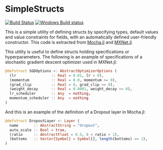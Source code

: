 # SimpleStructs

[![Build Status](https://travis-ci.org/pluskid/SimpleStructs.jl.svg?branch=master)](https://travis-ci.org/pluskid/SimpleStructs.jl)
[![Windows Build status](https://ci.appveyor.com/api/projects/status/u6ew8y036f68i4cs?svg=true)](https://ci.appveyor.com/project/pluskid/simplestructs-jl)

This is a simple utility of defining structs by specifying types, default values and value constraints for fields, with
an automatically defined user-friendly constructor. This code is extracted from [Mocha.jl](https://github.com/pluskid/Mocha.jl)
and [MXNet.jl](https://github.com/dmlc/MXNet.jl).

This utility is useful to define structs holding specifications or hyperparameters. The following is an example of specifications
of a stochastic gradient descent optimizer used in MXNet.jl:

```julia
@defstruct SGDOptions <: AbstractOptimizerOptions (
  (lr                :: Real = 0.01, lr > 0),
  (momentum          :: Real = 0.0, momentum >= 0),
  (grad_clip         :: Real = 0, grad_clip >= 0),
  (weight_decay      :: Real = 0.0001, weight_decay >= 0),
  lr_scheduler       :: Any  = nothing,
  momentum_scheduler :: Any  = nothing
)
```
And this is an example of the definition of a Dropout layer in Mocha.jl:

```julia
@defstruct DropoutLayer <: Layer (
  name       :: AbstractString = "dropout",
  auto_scale :: Bool = true,
  (ratio     :: AbstractFloat = 0.5, 0 < ratio < 1),
  (bottoms   :: Vector{Symbol} = Symbol[], length(bottoms) == 1),
)
```
